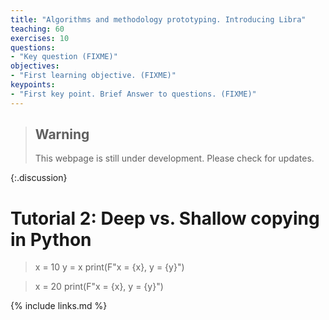 ```yaml
---
title: "Algorithms and methodology prototyping. Introducing Libra"
teaching: 60
exercises: 10
questions:
- "Key question (FIXME)"
objectives:
- "First learning objective. (FIXME)"
keypoints:
- "First key point. Brief Answer to questions. (FIXME)"
---
```


> ## Warning
>
> This webpage is still under development. Please check for updates.
>
{:.discussion}


# Tutorial 2: Deep vs. Shallow copying in Python


> x = 10
> y = x
> print(F"x = {x}, y = {y}")

> x = 20
> print(F"x = {x}, y = {y}")


{% include links.md %}

